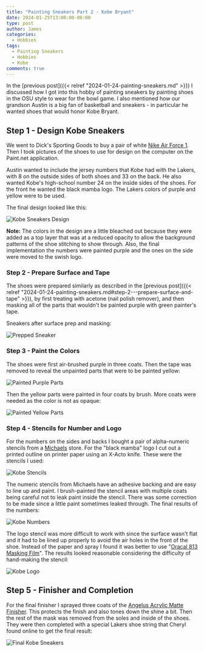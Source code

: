 ```yaml
---
title: "Painting Sneakers Part 2 - Kobe Bryant"
date: 2024-01-25T13:00:00-06:00
type: post
author: James
categories:
  - Hobbies
tags:
  - Painting Sneakers
  - Hobbies
  - Kobe
comments: true
---
```


In the [previous post]({{< relref "2024-01-24-painting-sneakers.md" >}}) I discussed how I got into this hobby of painting sneakers by painting shoes in the OSU style to wear for the bowl game.
I also mentioned how our grandson Austin is a big fan of basketball and sneakers -
in particular he wanted shoes that would honor Kobe Bryant.

## Step 1 - Design Kobe Sneakers

We went to Dick's Sporting Goods to buy a pair of white [Nike Air Force 1](https://en.wikipedia.org/wiki/Nike_Air_Force#/media/File:Nike_air_Force_1_white_on_white.jpg). Then I took pictures of the shoes to
use for design on the computer on the Paint.net application.

Austin wanted to include the jersey numbers that Kobe had with the Lakers, with 8 on the outside
sides of both shoes and 33 on the back. He also wanted Kobe's high-school number 24 on the inside sides of the shoes. For the front he wanted the black mamba logo. The Lakers colors of purple and yellow
were to be used.

The final design looked like this:

![Kobe Sneakers Design](/images/kobe_sneakers_design.jpg "Kobe Sneakers Design")

**Note:** The colors in the design are a little bleached out because they were added as a
top layer that was at a reduced opacity to allow the background patterns of the shoe stitching
to show through. Also, the final implementation the numbers were painted purple and the ones
on the side were moved to the swish logo.

### Step 2 - Prepare Surface and Tape

The shoes were prepared similarly as described in the
[previous post]({{< relref "2024-01-24-painting-sneakers.md#step-2---prepare-surface-and-tape" >}}),
by first treating with acetone (nail polish remover), and then masking all of the parts that
wouldn't be painted purple with green painter's tape.

Sneakers after surface prep and masking:

![Prepped Sneaker](/images/taped-air-force-1.jpg "Prepped Sneaker")

### Step 3 - Paint the Colors

The shoes were first air-brushed purple in three coats. Then the tape was removed to reveal the
unpainted parts that were to be painted yellow:

![Painted Purple Parts](/images/painted-purple-air-force-1.jpg "Painted Purple Parts")

Then the yellow parts were painted in four coats by brush.  More coats were needed as the color
is not as opaque:

![Painted Yellow Parts](/images/painted-yellow-air-force-1.jpg "Painted Yellow Parts")

### Step 4 - Stencils for Number and Logo

For the numbers on the sides and backs I bought a pair of alpha-numeric stencils from a
[Michaels](https://www.michaels.com/) store. For the "black mamba" logo I cut out a
printed outline on printer paper using an X-Acto knife.
These were the stencils I used:

![Kobe Stencils](/images/kobe-stencils.jpg "Kobe Stencils")

The numeric stencils from Michaels have an adhesive backing and are easy to line up and paint.
I brush-painted the stencil areas with multiple coats being careful not to leak paint inside
the stencil.  There was some correction to be made since a little paint sometimes leaked through.
The final results of the numbers:

![Kobe Numbers](/images/kobe-numbers.jpg "Kobe Numbers")

The logo stencil was more difficult to work with since the surface wasn't flat and it had to
be lined up properly to avoid the air holes in the front of the shoe. Instead of the paper and
spray I found it was better to use "[Oracal 813 Masking Film](https://www.michaels.com/product/oracal-813-adhesive-stencil-film-10648453)".  The results looked reasonable considering the
difficulty of hand-making the stencil:

![Kobe Logo](/images/kobe-logo.jpg "Kobe Logo")

## Step 5 - Finisher and Completion

For the final finisher I sprayed three coats of the
[Angelus Acrylic Matte Finisher](https://www.amazon.com/Angelus-Brand-Acrylic-Leather-Finisher/dp/B00B5W4LX4).
This protects the finish and also tones down the shine a bit. Then the rest of the mask
was removed from the soles and inside of the shoes.  They were then completed with a special Lakers
shoe string that Cheryl found online to get the final result:

![Final Kobe Sneakers](/images/kobe-sneakers-final.jpg "Final Kobe Sneakers")
